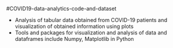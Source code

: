 #COVID19-data-analytics-code-and-dataset
- Analysis of tabular data obtained from COVID-19 patients and visualization of obtained information using plots
- Tools and packages for visualization and analysis of data and dataframes include Numpy, Matplotlib in Python
